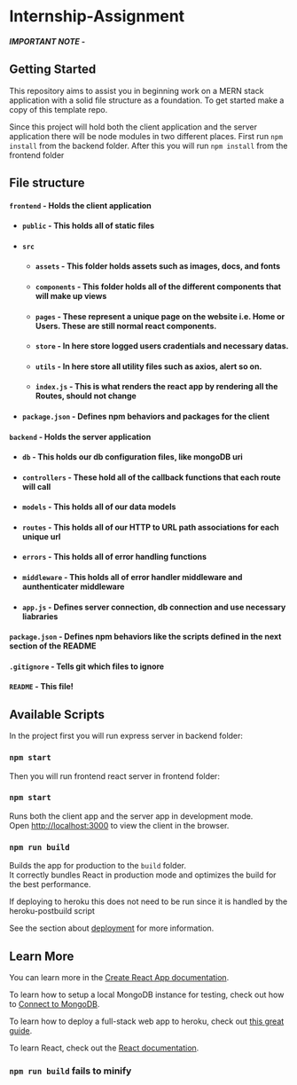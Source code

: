 # Internship-Assignment


#### _**IMPORTANT NOTE**_ - 


## Getting Started
This repository aims to assist you in beginning work on a MERN stack application with a solid file structure as a foundation. To get started make a copy of this template repo.

Since this project will hold both the client application and the server application there will be node modules in two different places. First run `npm install` from the backend folder. After this you will run `npm install` from the frontend folder

## File structure
#### `frontend` - Holds the client application
- #### `public` - This holds all of static files
- #### `src`
    - #### `assets` - This folder holds assets such as images, docs, and fonts
    - #### `components` - This folder holds all of the different components that will make up views
    - #### `pages` - These represent a unique page on the website i.e. Home or Users. These are still normal react components.
    - #### `store` - In here store logged users cradentials and necessary datas.
    - #### `utils` - In here store all utility files such as axios, alert so on.
    - #### `index.js` - This is what renders the react app by rendering all the Routes, should not change
- #### `package.json` - Defines npm behaviors and packages for the client
#### `backend` - Holds the server application
- #### `db` - This holds our db configuration files, like mongoDB uri
- #### `controllers` - These hold all of the callback functions that each route will call
- #### `models` - This holds all of our data models
- #### `routes` - This holds all of our HTTP to URL path associations for each unique url
- #### `errors` - This holds all of error handling functions
- #### `middleware` - This holds all of error handler middleware and aunthenticater middleware
- #### `app.js` - Defines server connection, db connection and use necessary liabraries 
#### `package.json` - Defines npm behaviors like the scripts defined in the next section of the README
#### `.gitignore` - Tells git which files to ignore
#### `README` - This file!


## Available Scripts

In the project first you will run express server in backend folder:

### `npm start`

Then you will run frontend react server in frontend folder:

### `npm start`

Runs both the client app and the server app in development mode.<br>
Open [http://localhost:3000](http://localhost:3000) to view the client in the browser.


### `npm run build`

Builds the app for production to the `build` folder.<br>
It correctly bundles React in production mode and optimizes the build for the best performance.

If deploying to heroku this does not need to be run since it is handled by the heroku-postbuild script<br>

See the section about [deployment](https://facebook.github.io/create-react-app/docs/deployment) for more information.

## Learn More

You can learn more in the [Create React App documentation](https://facebook.github.io/create-react-app/docs/getting-started).

To learn how to setup a local MongoDB instance for testing, check out how to [Connect to MongoDB](https://docs.mongodb.com/guides/server/drivers/).

To learn how to deploy a full-stack web app to heroku, check out [this great guide](https://daveceddia.com/deploy-react-express-app-heroku/).

To learn React, check out the [React documentation](https://reactjs.org/).

### `npm run build` fails to minify

